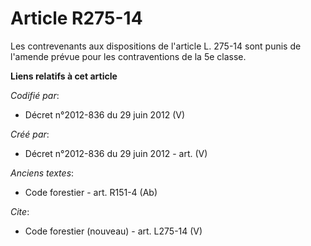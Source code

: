 # Article R275-14

Les contrevenants aux dispositions de l'article L. 275-14 sont punis de l'amende prévue pour les contraventions de la 5e
classe.

**Liens relatifs à cet article**

_Codifié par_:

  - Décret n°2012-836 du 29 juin 2012 (V)

_Créé par_:

  - Décret n°2012-836 du 29 juin 2012 - art. (V)

_Anciens textes_:

  - Code forestier - art. R151-4 (Ab)

_Cite_:

  - Code forestier (nouveau) - art. L275-14 (V)
